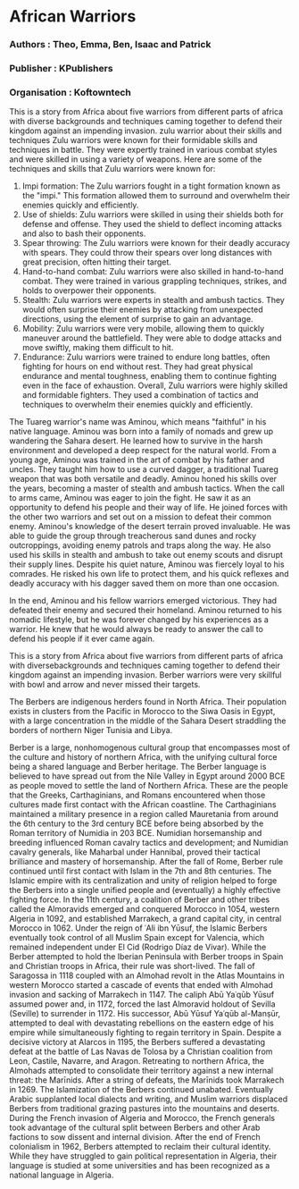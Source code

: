 # African Warriors 

### Authors :  Theo, Emma, Ben, Isaac and Patrick
### Publisher : KPublishers
### Organisation : Koftowntech 

This is a story from Africa about five warriors from different parts of africa with diverse backgrounds and techniques caming together to defend their kingdom against an impending invasion.
zulu warrior about their skills and techniques
Zulu warriors were known for their formidable skills and techniques in battle. They were expertly trained in various combat styles and were skilled in using a variety of weapons. Here are some of the techniques and skills that Zulu warriors were known for:
1.	Impi formation: The Zulu warriors fought in a tight formation known as the "impi." This formation allowed them to surround and overwhelm their enemies quickly and efficiently.
2.	Use of shields: Zulu warriors were skilled in using their shields both for defense and offense. They used the shield to deflect incoming attacks and also to bash their opponents.
3.	Spear throwing: The Zulu warriors were known for their deadly accuracy with spears. They could throw their spears over long distances with great precision, often hitting their target.
4.	Hand-to-hand combat: Zulu warriors were also skilled in hand-to-hand combat. They were trained in various grappling techniques, strikes, and holds to overpower their opponents.
5.	Stealth: Zulu warriors were experts in stealth and ambush tactics. They would often surprise their enemies by attacking from unexpected directions, using the element of surprise to gain an advantage.
6.	Mobility: Zulu warriors were very mobile, allowing them to quickly maneuver around the battlefield. They were able to dodge attacks and move swiftly, making them difficult to hit.
7.	Endurance: Zulu warriors were trained to endure long battles, often fighting for hours on end without rest. They had great physical endurance and mental toughness, enabling them to continue fighting even in the face of exhaustion.
Overall, Zulu warriors were highly skilled and formidable fighters. They used a combination of tactics and techniques to overwhelm their enemies quickly and efficiently.



The Tuareg warrior's name was Aminou, which means "faithful" in his native language. Aminou was born into a family of nomads and grew up wandering the Sahara desert. He learned how to survive in the harsh environment and developed a deep respect for the natural world.
From a young age, Aminou was trained in the art of combat by his father and uncles. They taught him how to use a curved dagger, a traditional Tuareg weapon that was both versatile and deadly. Aminou honed his skills over the years, becoming a master of stealth and ambush tactics.
When the call to arms came, Aminou was eager to join the fight. He saw it as an opportunity to defend his people and their way of life. He joined forces with the other two warriors and set out on a mission to defeat their common enemy.
Aminou's knowledge of the desert terrain proved invaluable. He was able to guide the group through treacherous sand dunes and rocky outcroppings, avoiding enemy patrols and traps along the way. He also used his skills in stealth and ambush to take out enemy scouts and disrupt their supply lines.
Despite his quiet nature, Aminou was fiercely loyal to his comrades. He risked his own life to protect them, and his quick reflexes and deadly accuracy with his dagger saved them on more than one occasion.

In the end, Aminou and his fellow warriors emerged victorious. They had defeated their enemy and secured their homeland. Aminou returned to his nomadic lifestyle, but he was forever changed by his experiences as a warrior. He knew that he would always be ready to answer the call to defend his people if it ever came again.

This is a story from Africa about five warriors from different parts of africa with diversebackgrounds and techniques caming together to defend their kingdom against an impending invasion. Berber warriors were very skillful with bowl and arrow and never missed their targets.

The Berbers are indigenous herders found in North Africa. Their population exists in clusters from the Pacific in Morocco to the Siwa Oasis in Egypt, with a large concentration in the middle of the Sahara Desert straddling the borders of northern Niger Tunisia and Libya.

Berber is a large, nonhomogenous cultural group that encompasses most of the culture and history of northern Africa, with the unifying cultural force being a shared language and Berber heritage. The Berber language is believed to have spread out from the Nile Valley in Egypt around 2000 BCE as people moved to settle the land of Northern Africa. These are the people that the Greeks, Carthaginians, and Romans encountered when those cultures made first contact with the African coastline. The Carthaginians maintained a military presence in a region called Mauretania from around the 6th century to the 3rd century BCE before being absorbed by the Roman territory of Numidia in 203 BCE. Numidian horsemanship and breeding influenced Roman cavalry tactics and development; and Numidian cavalry generals, like Maharbal under Hannibal, proved their tactical brilliance and mastery of horsemanship.
After the fall of Rome, Berber rule continued until first contact with Islam in the 7th and 8th centuries. The Islamic empire with its centralization and unity of religion helped to forge the Berbers into a single unified people and (eventually) a highly effective fighting force. In the 11th century, a coalition of Berber and other tribes called the Almoravids emerged and conquered Morocco in 1054, western Algeria in 1092, and established Marrakech, a grand capital city, in central Morocco in 1062. Under the reign of ʿAli ibn Yūsuf, the Islamic Berbers eventually took control of all Muslim Spain except for Valencia, which remained independent under El Cid (Rodrigo Díaz de Vivar). While the Berber attempted to hold the Iberian Peninsula with Berber troops in Spain and Christian troops in Africa, their rule was short-lived. The fall of Saragossa in 1118 coupled with an Almohad revolt in the Atlas Mountains in western Morocco started a cascade of events that ended with Almohad invasion and sacking of Marrakech in 1147.
The caliph Abū Yaʿqūb Yūsuf assumed power and, in 1172, forced the last Almoravid holdout of Sevilla (Seville) to surrender in 1172. His successor, Abū Yūsuf Yaʿqūb al-Manṣūr, attempted to deal with devastating rebellions on the eastern edge of his empire while simultaneously fighting to regain territory in Spain. Despite a decisive victory at Alarcos in 1195, the Berbers suffered a devastating defeat at the battle of Las Navas de Tolosa by a Christian coalition from Leon, Castile, Navarre, and Aragon. Retreating to northern Africa, the Almohads attempted to consolidate their territory against a new internal threat: the Marīnids. After a string of defeats, the Marīnids took Marrakech in 1269.
The Islamization of the Berbers continued unabated. Eventually Arabic supplanted local dialects and writing, and Muslim warriors displaced Berbers from traditional grazing pastures into the mountains and deserts. During the French invasion of Algeria and Morocco, the French generals took advantage of the cultural split between Berbers and other Arab factions to sow dissent and internal division. After the end of French colonialism in 1962, Berbers attempted to reclaim their cultural identity. While they have struggled to gain political representation in Algeria, their language is studied at some universities and has been recognized as a national language in Algeria.
